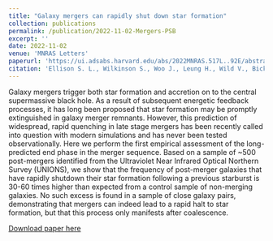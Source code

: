 ```yaml
---
title: "Galaxy mergers can rapidly shut down star formation"
collection: publications
permalink: /publication/2022-11-02-Mergers-PSB
excerpt: ''
date: 2022-11-02
venue: 'MNRAS Letters'
paperurl: 'https://ui.adsabs.harvard.edu/abs/2022MNRAS.517L..92E/abstract'
citation: 'Ellison S. L., Wilkinson S., Woo J., Leung H., Wild V., Bickley R. W., Patton D. R., Quai S., Gwyn S. (2022). Galaxy mergers can rapidly shut down star formation; <i>MNRAS Letters</i>. 517, L92-L96'
---
```

Galaxy mergers trigger both star formation and accretion on to the central supermassive black hole. As a result of subsequent energetic feedback processes, it has long been proposed that star formation may be promptly extinguished in galaxy merger remnants. However, this prediction of widespread, rapid quenching in late stage mergers has been recently called into question with modern simulations and has never been tested observationally. Here we perform the first empirical assessment of the long-predicted end phase in the merger sequence. Based on a sample of ~500 post-mergers identified from the Ultraviolet Near Infrared Optical Northern Survey (UNIONS), we show that the frequency of post-merger galaxies that have rapidly shutdown their star formation following a previous starburst is 30-60 times higher than expected from a control sample of non-merging galaxies. No such excess is found in a sample of close galaxy pairs, demonstrating that mergers can indeed lead to a rapid halt to star formation, but that this process only manifests after coalescence.

[Download paper here](https://ui.adsabs.harvard.edu/abs/2022MNRAS.517L..92E/abstract)